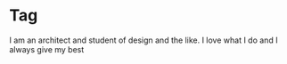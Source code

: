 # Tag
I am an architect and student of design and the like. I love what I do and I always give my best
